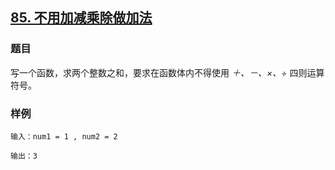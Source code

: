## [85. 不用加减乘除做加法](https://www.acwing.com/problem/content/81/)

### 题目

写一个函数，求两个整数之和，要求在函数体内不得使用 *＋、－、×、÷* 四则运算符号。

### 样例

```
输入：num1 = 1 , num2 = 2

输出：3
```
